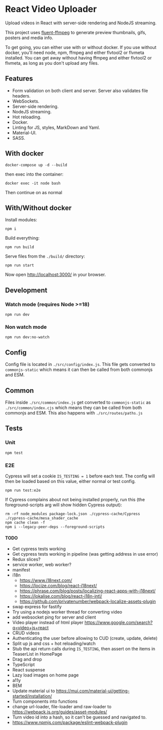 # React Video Uploader

Upload videos in React with server-side rendering and NodeJS streaming.

This project uses [fluent-ffmpeg](https://github.com/fluent-ffmpeg/node-fluent-ffmpeg)
to generate preview thumbnails, gifs, posters and media info.

To get going, you can either use with or without docker.
If you use without docker, you'll need node, npm,
ffmpeg and either flvtool2 or flvmeta installed.
You can get away without having ffmpeg and either flvtool2 or flvmeta,
as long as you don't upload any files.

## Features

* Form validation on both client and server. Server also validates file headers.
* WebSockets.
* Server-side rendering.
* NodeJS streaming.
* Hot reloading.
* Docker.
* Linting for JS, styles, MarkDown and Yaml.
* Material-UI.
* SASS.

## With docker

```shell
docker-compose up -d --build
```

then exec into the container:

```shell
docker exec -it node bash
```

Then continue on as normal

## With/Without docker

Install modules:

```shell
npm i
```

Build everything:

```shell
npm run build
```

Serve files from the `./build/` directory:

```shell
npm run start
```

Now open [http://localhost:3000/](http://localhost:3000/) in your browser.

## Development

### Watch mode (requires Node >=18)

```shell
npm run dev
```

### Non watch mode

```shell
npm run dev:no-watch
```

## Config

Config file is located in `./src/config/index.js`.
This file gets converted to `commonjs-static` which means it can then be called from
both commonjs and ESM.

## Common

Files inside `./src/common/index.js` get converted to `commonjs-static` as `./src/common/index.cjs`
which means they can be called from both commonjs and ESM.
This also happens with `./src/routes/paths.js`

## Tests

### Unit

```shell
npm test
```

### E2E

Cypress will set a cookie `IS_TESTING = 1` before each test.
The config will then be loaded based on this value, either normal or test config.

```shell
npm run test:e2e
```

If Cypress complains about not being installed properly,
run this (the foreground-scripts arg will show hidden Cypress output):

```shell
rm -rf node_modules package-lock.json ./cypress-cache/Cypress ./cypress-cache/mesa_shader_cache
npm cache clean -f
npm i --legacy-peer-deps --foreground-scripts
```

#### TODO

* Get cypress tests working
* Get cypress tests working in pipeline (was getting address in use error)
* Redux slices?
* service worker, web worker?
* manifest
* i18n
  * https://www.i18next.com/
  * https://locize.com/blog/react-i18next/
  * https://phrase.com/blog/posts/localizing-react-apps-with-i18next/
  * https://lokalise.com/blog/react-i18n-intl/
  * https://github.com/privatenumber/webpack-localize-assets-plugin
* swap express for fastify
* Try using a nodejs worker thread for converting video
* add websocket ping for server and client
* Video player instead of html player https://www.google.com/search?q=video+js+react
* CRUD videos
* Authenticating the user before allowing to CUD (create, update, delete)
* Split up js and css + hot reloading/watch
* Stub the api return calls during `IS_TESTING`, then assert on the items in TeaserList in HomePage
* Drag and drop
* TypeScript
* React suspense
* Lazy load images on home page
* a11y
* BEM
* Update material ui to https://mui.com/material-ui/getting-started/installation/
* Turn components into functions
* change url-loader, file-loader amd raw-loader to https://webpack.js.org/guides/asset-modules/
* Turn video id into a hash, so it can't be guessed and navigated to.
* https://www.npmjs.com/package/eslint-webpack-plugin
